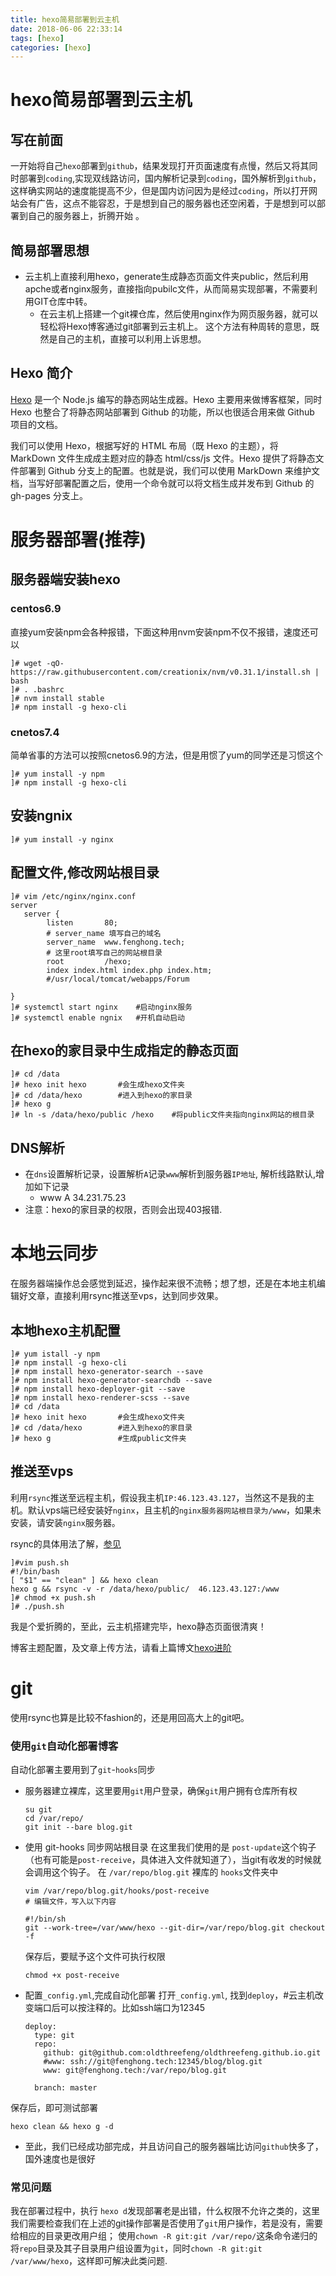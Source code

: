 ```yaml
---
title: hexo简易部署到云主机
date: 2018-06-06 22:33:14
tags: [hexo]
categories: [hexo]
---
```

# hexo简易部署到云主机

## 写在前面

一开始将自己`hexo`部署到`github`，结果发现打开页面速度有点慢，然后又将其同时部署到`coding`,实现双线路访问，国内解析记录到`coding`，国外解析到`github`，这样确实网站的速度能提高不少，但是国内访问因为是经过`coding`，所以打开网站会有广告，这点不能容忍，于是想到自己的服务器也还空闲着，于是想到可以部署到自己的服务器上，折腾开始 。 

## 简易部署思想

- 云主机上直接利用hexo，generate生成静态页面文件夹public，然后利用apche或者nginx服务，直接指向pubilc文件，从而简易实现部署，不需要利用GIT仓库中转。
  - 在云主机上搭建一个git裸仓库，然后使用nginx作为网页服务器，就可以轻松将Hexo博客通过git部署到云主机上。 这个方法有种周转的意思，既然是自己的主机，直接可以利用上诉思想。

## Hexo 简介

[Hexo](https://hexo.io/) 是一个 Node.js 编写的静态网站生成器。Hexo 主要用来做博客框架，同时 Hexo 也整合了将静态网站部署到 Github 的功能，所以也很适合用来做 Github 项目的文档。

我们可以使用 Hexo，根据写好的 HTML 布局（既 Hexo 的主题），将 MarkDown 文件生成成主题对应的静态 html/css/js 文件。Hexo 提供了将静态文件部署到 Github 分支上的配置。也就是说，我们可以使用 MarkDown 来维护文档，当写好部署配置之后，使用一个命令就可以将文档生成并发布到 Github 的 gh-pages 分支上。

# 服务器部署(推荐)

## 服务器端安装hexo

### centos6.9
直接yum安装npm会各种报错，下面这种用nvm安装npm不仅不报错，速度还可以
```
]# wget -qO- https://raw.githubusercontent.com/creationix/nvm/v0.31.1/install.sh | bash
]# . .bashrc
]# nvm install stable
]# npm install -g hexo-cli
```
### cnetos7.4
简单省事的方法可以按照cnetos6.9的方法，但是用惯了yum的同学还是习惯这个
```
]# yum install -y npm
]# npm install -g hexo-cli
```

## 安装ngnix

```
]# yum install -y nginx
```
## 配置文件,修改网站根目录

```
]# vim /etc/nginx/nginx.conf
server
   server {
        listen       80;
        # server_name 填写自己的域名
        server_name  www.fenghong.tech;
        # 这里root填写自己的网站根目录
        root         /hexo;
        index index.html index.php index.htm;
        #/usr/local/tomcat/webapps/Forum

}
]# systemctl start nginx  	#启动nginx服务
]# systemctl enable ngnix	#开机自动启动
```

## 在hexo的家目录中生成指定的静态页面

```
]# cd /data
]# hexo init hexo    	#会生成hexo文件夹
]# cd /data/hexo 	 	#进入到hexo的家目录
]# hexo g
]# ln -s /data/hexo/public /hexo	#将public文件夹指向nginx网站的根目录
```
## DNS解析

- 在`dns`设置解析记录，设置解析`A`记录`www`解析到服务器`IP地址`, 解析线路默认,增加如下记录
  - www 	A	34.231.75.23 
- 注意：hexo的家目录的权限，否则会出现403报错.

# 本地云同步

在服务器端操作总会感觉到延迟，操作起来很不流畅；想了想，还是在本地主机编辑好文章，直接利用rsync推送至vps，达到同步效果。

## 本地hexo主机配置

```
]# yum istall -y npm
]# npm install -g hexo-cli
]# npm install hexo-generator-search --save
]# npm install hexo-generator-searchdb --save
]# npm install hexo-deployer-git --save
]# npm install hexo-renderer-scss --save
]# cd /data
]# hexo init hexo    	#会生成hexo文件夹
]# cd /data/hexo 	 	#进入到hexo的家目录
]# hexo g				#生成public文件夹
```

## 推送至vps

利用`rsync`推送至远程主机，假设我主机`IP:46.123.43.127`，当然这不是我的主机。默认vps端已经安装好`nginx`，且主机的`nginx服务器网站根目录为/www`，如果未安装，请安装`nginx`服务器。

rsync的具体用法了解，[参见](https://www.cnblogs.com/f-ck-need-u/p/7220009.html)

```shell
]#vim push.sh
#!/bin/bash
[ "$1" == "clean" ] && hexo clean
hexo g && rsync -v -r /data/hexo/public/  46.123.43.127:/www
]# chmod +x push.sh
]# ./push.sh
```

我是个爱折腾的，至此，云主机搭建完毕，hexo静态页面很清爽！  

博客主题配置，及文章上传方法，请看上篇博文[hexo进阶](https://blog.fenghong.tech/post/2018-06-10-hexo-developed/)

# git

使用rsync也算是比较不fashion的，还是用回高大上的git吧。

### 使用`git`自动化部署博客

自动化部署主要用到了`git`-`hooks`同步

- 服务器建立裸库，这里要用`git`用户登录，确保`git`用户拥有仓库所有权

  ```
  su git
  cd /var/repo/
  git init --bare blog.git
  ```

- 使用 git-hooks 同步网站根目录
  在这里我们使用的是 `post-update`这个钩子（也有可能是`post-receive`，具体进入文件就知道了），当git有收发的时候就会调用这个钩子。 在 `/var/repo/blog.git` 裸库的 `hooks`文件夹中

  ```
  vim /var/repo/blog.git/hooks/post-receive
  # 编辑文件，写入以下内容
  ```

  ```
  #!/bin/sh
  git --work-tree=/var/www/hexo --git-dir=/var/repo/blog.git checkout -f
  ```

  保存后，要赋予这个文件可执行权限

  ```
  chmod +x post-receive
  ```

- 配置`_config.yml`,完成自动化部署
  打开`_config.yml`, 找到`deploy`，#云主机改变端口后可以按注释的。比如ssh端口为12345

  ```
  deploy:
    type: git
    repo:
      github: git@github.com:oldthreefeng/oldthreefeng.github.io.git
      #www: ssh://git@fenghong.tech:12345/blog/blog.git
      www: git@fenghong.tech:/var/repo/blog.git  
   
    branch: master
  ```

保存后，即可测试部署

```
hexo clean && hexo g -d
```

- 至此，我们已经成功部完成，并且访问自己的服务器端比访问`github`快多了，国外速度也是很好

### 常见问题

我在部署过程中，执行 `hexo d`发现部署老是出错，什么权限不允许之类的，这里我们需要检查我们在上述的git操作部署是否使用了`git`用户操作，若是没有，需要给相应的目录更改用户组；
使用`chown -R git:git /var/repo/`这条命令递归的将`repo`目录及其子目录用户组设置为`git`，同时`chown -R git:git /var/www/hexo`，这样即可解决此类问题.

